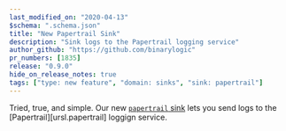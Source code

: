 ```yaml
---
last_modified_on: "2020-04-13"
$schema: ".schema.json"
title: "New Papertrail Sink"
description: "Sink logs to the Papertrail logging service"
author_github: "https://github.com/binarylogic"
pr_numbers: [1835]
release: "0.9.0"
hide_on_release_notes: true
tags: ["type: new feature", "domain: sinks", "sink: papertrail"]
---
```


Tried, true, and simple. Our new [`papertrail` sink][docs.sinks.papertrail]
lets you send logs to the [Papertrail][ursl.papertrail] loggign service.

[docs.sinks.papertrail]: /docs/reference/sinks/papertrail/
